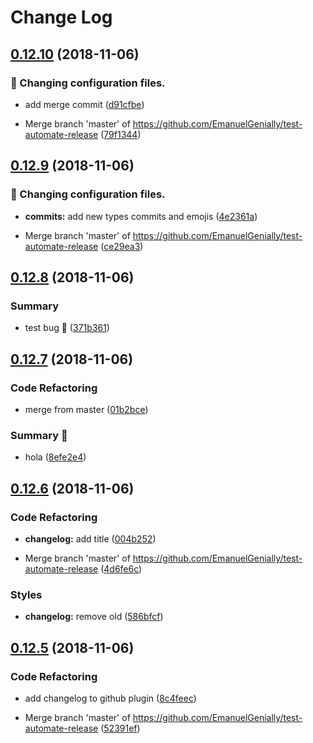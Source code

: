 # Change Log

## [0.12.10](https://github.com/EmanuelGenially/test-automate-release/compare/v0.12.9...v0.12.10) (2018-11-06)


### :wrench: Changing configuration files.

* add merge commit ([d91cfbe](https://github.com/EmanuelGenially/test-automate-release/commit/d91cfbe))


* Merge branch 'master' of https://github.com/EmanuelGenially/test-automate-release ([79f1344](https://github.com/EmanuelGenially/test-automate-release/commit/79f1344))

## [0.12.9](https://github.com/EmanuelGenially/test-automate-release/compare/v0.12.8...v0.12.9) (2018-11-06)


### :wrench: Changing configuration files.

* **commits:** add new types commits and emojis ([4e2361a](https://github.com/EmanuelGenially/test-automate-release/commit/4e2361a))


* Merge branch 'master' of https://github.com/EmanuelGenially/test-automate-release ([ce29ea3](https://github.com/EmanuelGenially/test-automate-release/commit/ce29ea3))

## [0.12.8](https://github.com/EmanuelGenially/test-automate-release/compare/v0.12.7...v0.12.8) (2018-11-06)


### Summary

* test bug :bug: ([371b361](https://github.com/EmanuelGenially/test-automate-release/commit/371b361))

## [0.12.7](https://github.com/EmanuelGenially/test-automate-release/compare/v0.12.6...v0.12.7) (2018-11-06)


### Code Refactoring

* merge from master ([01b2bce](https://github.com/EmanuelGenially/test-automate-release/commit/01b2bce))


### Summary :bug:

* hola ([8efe2e4](https://github.com/EmanuelGenially/test-automate-release/commit/8efe2e4))

## [0.12.6](https://github.com/EmanuelGenially/test-automate-release/compare/v0.12.5...v0.12.6) (2018-11-06)


### Code Refactoring

* **changelog:** add title ([004b252](https://github.com/EmanuelGenially/test-automate-release/commit/004b252))


* Merge branch 'master' of https://github.com/EmanuelGenially/test-automate-release ([4d6fe6c](https://github.com/EmanuelGenially/test-automate-release/commit/4d6fe6c))


### Styles

* **changelog:** remove old ([586bfcf](https://github.com/EmanuelGenially/test-automate-release/commit/586bfcf))

## [0.12.5](https://github.com/EmanuelGenially/test-automate-release/compare/v0.12.4...v0.12.5) (2018-11-06)

### Code Refactoring

- add changelog to github plugin ([8c4feec](https://github.com/EmanuelGenially/test-automate-release/commit/8c4feec))

* Merge branch 'master' of https://github.com/EmanuelGenially/test-automate-release ([52391ef](https://github.com/EmanuelGenially/test-automate-release/commit/52391ef))
